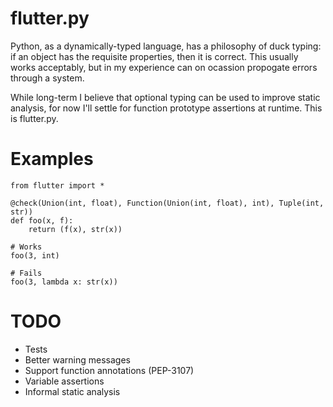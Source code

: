flutter.py
==========
Python, as a dynamically-typed language, has a philosophy of duck typing: if an
object has the requisite properties, then it is correct.  This usually works
acceptably, but in my experience can on ocassion propogate errors through a
system.

While long-term I believe that optional typing can be used to improve static
analysis, for now I'll settle for function prototype assertions at runtime.
This is flutter.py.

Examples
========
    from flutter import *

    @check(Union(int, float), Function(Union(int, float), int), Tuple(int, str))
    def foo(x, f):
        return (f(x), str(x))
        
    # Works
    foo(3, int)
    
    # Fails
    foo(3, lambda x: str(x))

TODO
====
  * Tests
  * Better warning messages
  * Support function annotations (PEP-3107)
  * Variable assertions
  * Informal static analysis
